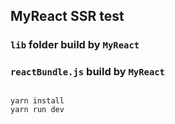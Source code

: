## MyReact SSR test

### `lib` folder build by `MyReact`
### `reactBundle.js` build by `MyReact`

##
```
yarn install
yarn run dev
```
